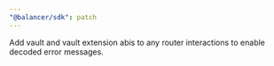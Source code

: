 ```yaml
---
"@balancer/sdk": patch
---
```


Add vault and vault extension abis to any router interactions to enable decoded error messages.
